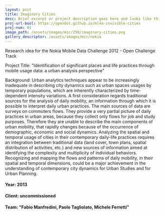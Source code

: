 ```yaml
---
layout: post
title: Imaginary Cities
desc: Brief excerpt or project description goes here and looks like this
proj-url-bool: https://opendot.github.io/ml4a-invisible-cities
proj-num: 01
image_path: /assets/images/mic/250/imaginary-cities.png
gallery_descriptor: /assets/images/mic/nokia
---
```


Research idea for the Nokia Mobile Data Challenge 2012 - Open Challenge Track


Project Title: "Identification of significant places and life practices through mobile usage data: a urban analysis perspective"


Background: Urban analytics techniques appear to be increasingly inadequate in describing city dynamics such as urban spaces usages by temporary populations, which are inherently characterized by time-dependent intensity variations. A first consideration regards traditional sources for the analysis of daily mobility, an information through which it is possible to interpret daily urban practices. The main sources of data are surveys on commuters flows. They provide a very partial picture of daily practices in urban areas, because they collect only flows for job and study purposes. Therefore they are unable to describe the main components of urban mobility, that rapidly changes because of the occurrence of demographic, economic and social dynamics. Analyzing the spatial and temporal usage of cities in their contemporary daily-life practices requires an integration between traditional data (land cover, town plans, spatial distribution of activities, etc.) and new sources of information aimed at identifying the complexity and multiplicity of individual behaviors. Recognizing and mapping the flows and patterns of daily mobility, in their spatial and temporal dimensions, could be a major achievement in the understanding of contemporary city dynamics for Urban Studies and for Urban Planning.

#### **Year**: 2013
#### **Client**: uncommissioned
#### **Team**: "Fabio Manfredini, Paolo Tagliolato, Michele Ferretti"
